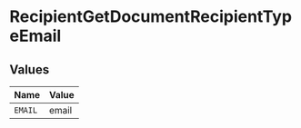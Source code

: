 # RecipientGetDocumentRecipientTypeEmail


## Values

| Name    | Value   |
| ------- | ------- |
| `EMAIL` | email   |